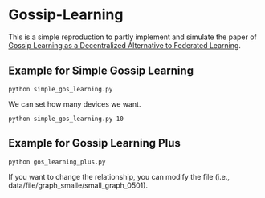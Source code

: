 # Gossip-Learning

This is a simple reproduction to partly implement and simulate the paper of [Gossip Learning as a Decentralized Alternative to Federated Learning](https://link.springer.com/chapter/10.1007/978-3-030-22496-7_5 "Gossip Learning").


## Example for Simple Gossip Learning

    python simple_gos_learning.py

We can set how many devices we want.

    python simple_gos_learning.py 10

## Example for Gossip Learning Plus

    python gos_learning_plus.py

If you want to change the relationship, you can modify the file (i.e., data/file/graph_smalle/small_graph_0501).